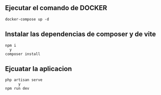 ## Ejecutar el comando de DOCKER
```
docker-compose up -d
```

## Instalar las dependencias de composer y de vite

```
npm i
  y
composer install
```

## Ejcuatar la aplicacion

```
php artisan serve 
      y
npm run dev
```

